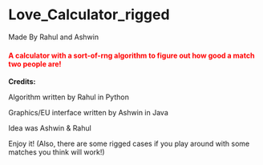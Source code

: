 # Love_Calculator_rigged
Made By Rahul and Ashwin

<h4 style = "color:red"> A calculator with a sort-of-rng algorithm to figure out how good a match two people are! </h1>

<strong> Credits: </strong>

Algorithm written by Rahul in Python

Graphics/EU interface written by Ashwin in Java

Idea was Ashwin & Rahul


Enjoy it!
(Also, there are some rigged cases if you play around with some matches you think will work!)
